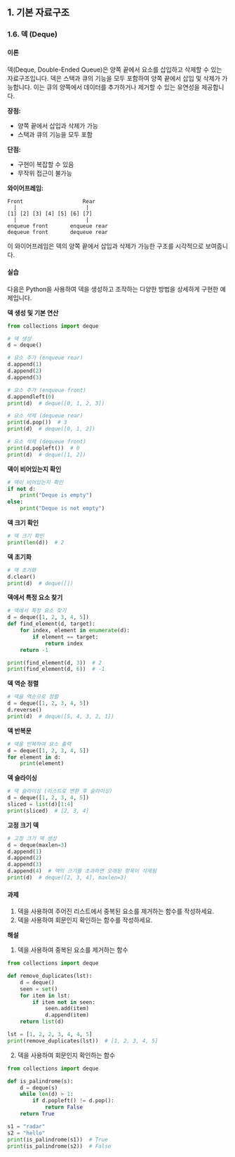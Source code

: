 ## 1. 기본 자료구조

### 1.6. 덱 (Deque)

#### 이론

덱(Deque, Double-Ended Queue)은 양쪽 끝에서 요소를 삽입하고 삭제할 수 있는 자료구조입니다. 덱은 스택과 큐의 기능을 모두 포함하여 양쪽 끝에서 삽입 및 삭제가 가능합니다. 이는 큐의 양쪽에서 데이터를 추가하거나 제거할 수 있는 유연성을 제공합니다.

**장점:**
- 양쪽 끝에서 삽입과 삭제가 가능
- 스택과 큐의 기능을 모두 포함

**단점:**
- 구현이 복잡할 수 있음
- 무작위 접근이 불가능

**와이어프레임:**

```
Front                   Rear
  |                      |
[1] [2] [3] [4] [5] [6] [7]
  |                      |
enqueue front       enqueue rear
dequeue front       dequeue rear
```

이 와이어프레임은 덱의 양쪽 끝에서 삽입과 삭제가 가능한 구조를 시각적으로 보여줍니다.

#### 실습

다음은 Python을 사용하여 덱을 생성하고 조작하는 다양한 방법을 상세하게 구현한 예제입니다.

**덱 생성 및 기본 연산**

```python
from collections import deque

# 덱 생성
d = deque()

# 요소 추가 (enqueue rear)
d.append(1)
d.append(2)
d.append(3)

# 요소 추가 (enqueue front)
d.appendleft(0)
print(d)  # deque([0, 1, 2, 3])

# 요소 삭제 (dequeue rear)
print(d.pop())  # 3
print(d)  # deque([0, 1, 2])

# 요소 삭제 (dequeue front)
print(d.popleft())  # 0
print(d)  # deque([1, 2])
```

**덱이 비어있는지 확인**

```python
# 덱이 비어있는지 확인
if not d:
    print("Deque is empty")
else:
    print("Deque is not empty")
```

**덱 크기 확인**

```python
# 덱 크기 확인
print(len(d))  # 2
```

**덱 초기화**

```python
# 덱 초기화
d.clear()
print(d)  # deque([])
```

**덱에서 특정 요소 찾기**

```python
# 덱에서 특정 요소 찾기
d = deque([1, 2, 3, 4, 5])
def find_element(d, target):
    for index, element in enumerate(d):
        if element == target:
            return index
    return -1

print(find_element(d, 3))  # 2
print(find_element(d, 6))  # -1
```

**덱 역순 정렬**

```python
# 덱을 역순으로 정렬
d = deque([1, 2, 3, 4, 5])
d.reverse()
print(d)  # deque([5, 4, 3, 2, 1])
```

**덱 반복문**

```python
# 덱을 반복하여 요소 출력
d = deque([1, 2, 3, 4, 5])
for element in d:
    print(element)
```

**덱 슬라이싱**

```python
# 덱 슬라이싱 (리스트로 변환 후 슬라이싱)
d = deque([1, 2, 3, 4, 5])
sliced = list(d)[1:4]
print(sliced)  # [2, 3, 4]
```

**고정 크기 덱**

```python
# 고정 크기 덱 생성
d = deque(maxlen=3)
d.append(1)
d.append(2)
d.append(3)
d.append(4)  # 덱의 크기를 초과하면 오래된 항목이 삭제됨
print(d)  # deque([2, 3, 4], maxlen=3)
```

#### 과제

1. 덱을 사용하여 주어진 리스트에서 중복된 요소를 제거하는 함수를 작성하세요.
2. 덱을 사용하여 회문인지 확인하는 함수를 작성하세요.

**해설**

1. 덱을 사용하여 중복된 요소를 제거하는 함수

```python
from collections import deque

def remove_duplicates(lst):
    d = deque()
    seen = set()
    for item in lst:
        if item not in seen:
            seen.add(item)
            d.append(item)
    return list(d)

lst = [1, 2, 2, 3, 4, 4, 5]
print(remove_duplicates(lst))  # [1, 2, 3, 4, 5]
```

2. 덱을 사용하여 회문인지 확인하는 함수

```python
from collections import deque

def is_palindrome(s):
    d = deque(s)
    while len(d) > 1:
        if d.popleft() != d.pop():
            return False
    return True

s1 = "radar"
s2 = "hello"
print(is_palindrome(s1))  # True
print(is_palindrome(s2))  # False
```
